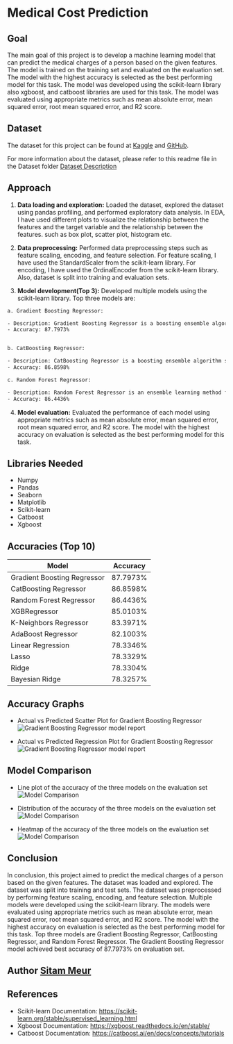 # Medical Cost Prediction

## Goal

The main goal of this project is to develop a machine learning model that can predict the medical charges of a person based on the given features. The model is trained on the training set and evaluated on the evaluation set. The model with the highest accuracy is selected as the best performing model for this task. The model was developed using the scikit-learn library also xgboost, and catboost libraries are used for this task. The model was evaluated using appropriate metrics such as mean absolute error, mean squared error, root mean squared error, and R2 score.

## Dataset

The dataset for this project can be found at [Kaggle](https://www.kaggle.com/datasets/mirichoi0218/insurance) and [GitHub](https://github.com/stedy/Machine-Learning-with-R-datasets).

For more information about the dataset, please refer to this readme file in the Dataset folder [Dataset Description](../Dataset/README.md)

## Approach

1. **Data loading and exploration:** Loaded the dataset, explored the dataset using pandas profiling, and performed exploratory data analysis. In EDA, I have used different plots to visualize the relationship between the features and the target variable and the relationship between the features. such as box plot, scatter plot, histogram etc.

2. **Data preprocessing:** Performed data preprocessing steps such as feature scaling, encoding, and feature selection. For feature scaling, I have used the StandardScaler from the scikit-learn library. For encoding, I have used the OrdinalEncoder from the scikit-learn library. Also, dataset is split into training and evaluation sets.

3. **Model development(Top 3):** Developed multiple models using the scikit-learn library. Top three models are:

```bash
a. Gradient Boosting Regressor:

- Description: Gradient Boosting Regressor is a boosting ensemble algorithm that builds the model in a stage-wise fashion, optimizing an arbitrary differentiable loss function.
- Accuracy: 87.7973%
```

```bash

b. CatBoosting Regressor:

- Description: CatBoosting Regressor is a boosting ensemble algorithm similar to Gradient Boosting Regressor.
- Accuracy: 86.8598%
```

```bash
c. Random Forest Regressor:

- Description: Random Forest Regressor is an ensemble learning method for regression that constructs multiple decision trees and outputs the mean prediction of the individual trees.
- Accuracy: 86.4436%
```

4. **Model evaluation:** Evaluated the performance of each model using appropriate metrics such as mean absolute error, mean squared error, root mean squared error, and R2 score. The model with the highest accuracy on evaluation is selected as the best performing model for this task.

## Libraries Needed

- Numpy
- Pandas
- Seaborn
- Matplotlib
- Scikit-learn
- Catboost
- Xgboost

## Accuracies (Top 10)

| Model                       | Accuracy |
| --------------------------- | -------- |
| Gradient Boosting Regressor | 87.7973% |
| CatBoosting Regressor       | 86.8598% |
| Random Forest Regressor     | 86.4436% |
| XGBRegressor                | 85.0103% |
| K-Neighbors Regressor       | 83.3971% |
| AdaBoost Regressor          | 82.1003% |
| Linear Regression           | 78.3346% |
| Lasso                       | 78.3329% |
| Ridge                       | 78.3304% |
| Bayesian Ridge              | 78.3257% |

## Accuracy Graphs

- Actual vs Predicted Scatter Plot for Gradient Boosting Regressor
  ![Gradient Boosting Regressor model report](..\Images\actual_vs_predicted_scatter_plot.png)

- Actual vs Predicted Regression Plot for Gradient Boosting Regressor
  ![Gradient Boosting Regressor model report](..\Images\actual_vs_predicted_regression_plot.png)

## Model Comparison

- Line plot of the accuracy of the three models on the evaluation set
  ![Model Comparison](../Images/model_comparison_line_plot.png)

- Distribution of the accuracy of the three models on the evaluation set
  ![Model Comparison](../Images/model_comparison_distribution_plot.png)

- Heatmap of the accuracy of the three models on the evaluation set
  ![Model Comparison](../Images/model_comparison_heatmap.png)

## Conclusion

In conclusion, this project aimed to predict the medical charges of a person based on the given features. The dataset was loaded and explored. The dataset was split into training and test sets. The dataset was preprocessed by performing feature scaling, encoding, and feature selection. Multiple models were developed using the scikit-learn library. The models were evaluated using appropriate metrics such as mean absolute error, mean squared error, root mean squared error, and R2 score. The model with the highest accuracy on evaluation is selected as the best performing model for this task. Top three models are Gradient Boosting Regressor, CatBoosting Regressor, and Random Forest Regressor. The Gradient Boosting Regressor model achieved best accuracy of 87.7973% on evaluation set.

## Author [Sitam Meur](https://github.com/sitamgithub-MSIT)

## References

- Scikit-learn Documentation: https://scikit-learn.org/stable/supervised_learning.html
- Xgboost Documentation: https://xgboost.readthedocs.io/en/stable/
- Catboost Documentation: https://catboost.ai/en/docs/concepts/tutorials
